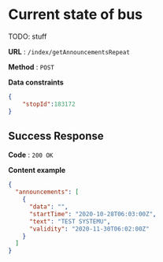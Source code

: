 # Current state of bus

TODO: stuff

**URL** : `/index/getAnnouncementsRepeat`

**Method** : `POST`

**Data constraints**

```json
{
	"stopId":183172 
}
```

## Success Response

**Code** : `200 OK`

**Content example**

```json
{
  "announcements": [
    {
      "data": "",
      "startTime": "2020-10-28T06:03:00Z",
      "text": "TEST SYSTEMU",
      "validity": "2020-11-30T06:02:00Z"
    }
  ]
}
```
